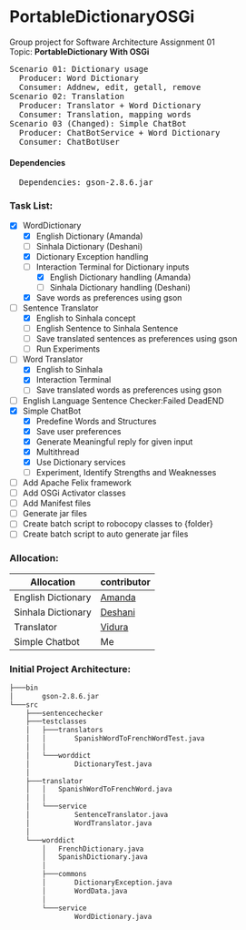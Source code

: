# PortableDictionaryOSGi
Group project for Software Architecture Assignment 01   
Topic: **PortableDictionary With OSGi**
<pre>
Scenario 01: Dictionary usage  
  Producer: Word Dictionary  
  Consumer: Addnew, edit, getall, remove  
Scenario 02: Translation  
  Producer: Translator + Word Dictionary  
  Consumer: Translation, mapping words  
Scenario 03 (Changed): Simple ChatBot  
  Producer: ChatBotService + Word Dictionary  
  Consumer: ChatBotUser  
</pre>
#### Dependencies  
<pre>
  Dependencies: gson-2.8.6.jar
</pre>
### Task List:
- [x] WordDictionary
   - [x] English Dictionary (Amanda)
   - [ ] Sinhala Dictionary (Deshani)
   - [x] Dictionary Exception handling
   - [ ] Interaction Terminal for Dictionary inputs
      - [x] English Dictionary handling (Amanda)
      - [ ] Sinhala Dictionary handling (Deshani)
   - [x] Save words as preferences using gson
- [ ] Sentence Translator
   - [x] English to Sinhala concept
   - [ ] English Sentence to Sinhala Sentence
   - [ ] Save translated sentences as preferences using gson
   - [ ] Run Experiments 
- [ ] Word Translator
   - [x] English to Sinhala
   - [x] Interaction Terminal
   - [ ] Save translated words as preferences using gson
- [ ] English Language Sentence Checker:Failed DeadEND
- [x] Simple ChatBot
   - [x] Predefine Words and Structures   
   - [x] Save user preferences  
   - [x] Generate Meaningful reply for given input  
   - [x] Multithread  
   - [x] Use Dictionary services  
   - [ ] Experiment, Identify Strengths and Weaknesses 
- [ ] Add Apache Felix framework
- [ ] Add OSGi Activator classes
- [ ] Add Manifest files
- [ ] Generate jar files
- [ ] Create batch script to robocopy classes to {folder}
- [ ] Create batch script to auto generate jar files
### Allocation:  
|Allocation|contributor|
|-|-|
|English Dictionary|[Amanda](https://github.com/amandaaaim)|
|Sinhala Dictionary|[Deshani](https://github.com/DeshaniMAWD)|
|Translator|[Vidura](https://github.com/vidurasathsara99)|
|Simple Chatbot|Me|

### Initial Project Architecture:  
```bash
├───bin
│       gson-2.8.6.jar
└───src
    ├───sentencechecker
    ├───testclasses
    │   ├───translators
    │   │       SpanishWordToFrenchWordTest.java
    │   │
    │   └───worddict
    │           DictionaryTest.java
    │
    ├───translator
    │   │   SpanishWordToFrenchWord.java
    │   │
    │   └───service
    │           SentenceTranslator.java
    │           WordTranslator.java
    │
    └───worddict
        │   FrenchDictionary.java
        │   SpanishDictionary.java
        │
        ├───commons
        │       DictionaryException.java
        │       WordData.java
        │
        └───service
                WordDictionary.java
```
